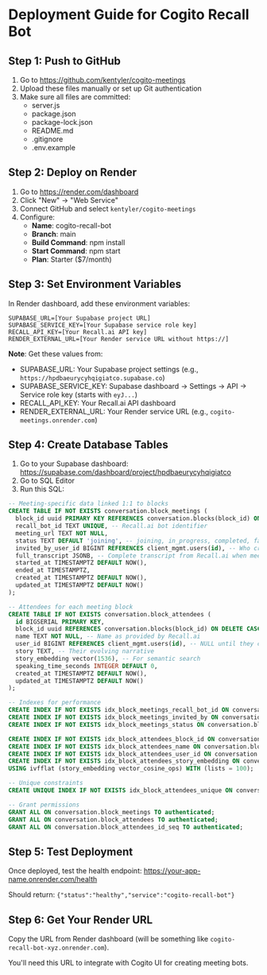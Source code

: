 # Deployment Guide for Cogito Recall Bot

## Step 1: Push to GitHub
1. Go to https://github.com/kentyler/cogito-meetings
2. Upload these files manually or set up Git authentication
3. Make sure all files are committed:
   - server.js
   - package.json
   - package-lock.json
   - README.md
   - .gitignore
   - .env.example

## Step 2: Deploy on Render
1. Go to https://render.com/dashboard
2. Click "New" → "Web Service"
3. Connect GitHub and select `kentyler/cogito-meetings`
4. Configure:
   - **Name**: cogito-recall-bot
   - **Branch**: main
   - **Build Command**: npm install
   - **Start Command**: npm start
   - **Plan**: Starter ($7/month)

## Step 3: Set Environment Variables
In Render dashboard, add these environment variables:

```
SUPABASE_URL=[Your Supabase project URL]
SUPABASE_SERVICE_KEY=[Your Supabase service role key]
RECALL_API_KEY=[Your Recall.ai API key]
RENDER_EXTERNAL_URL=[Your Render service URL without https://]
```

**Note**: Get these values from:
- SUPABASE_URL: Your Supabase project settings (e.g., `https://hpdbaeurycyhqigiatco.supabase.co`)
- SUPABASE_SERVICE_KEY: Supabase dashboard → Settings → API → Service role key (starts with `eyJ...`)
- RECALL_API_KEY: Your Recall.ai API dashboard  
- RENDER_EXTERNAL_URL: Your Render service URL (e.g., `cogito-meetings.onrender.com`)

## Step 4: Create Database Tables
1. Go to your Supabase dashboard: https://supabase.com/dashboard/project/hpdbaeurycyhqigiatco
2. Go to SQL Editor
3. Run this SQL:

```sql
-- Meeting-specific data linked 1:1 to blocks
CREATE TABLE IF NOT EXISTS conversation.block_meetings (
  block_id uuid PRIMARY KEY REFERENCES conversation.blocks(block_id) ON DELETE CASCADE,
  recall_bot_id TEXT UNIQUE, -- Recall.ai bot identifier
  meeting_url TEXT NOT NULL,
  status TEXT DEFAULT 'joining', -- joining, in_progress, completed, failed
  invited_by_user_id BIGINT REFERENCES client_mgmt.users(id), -- Who created the bot
  full_transcript JSONB, -- Complete transcript from Recall.ai when meeting ends
  started_at TIMESTAMPTZ DEFAULT NOW(),
  ended_at TIMESTAMPTZ,
  created_at TIMESTAMPTZ DEFAULT NOW(),
  updated_at TIMESTAMPTZ DEFAULT NOW()
);

-- Attendees for each meeting block
CREATE TABLE IF NOT EXISTS conversation.block_attendees (
  id BIGSERIAL PRIMARY KEY,
  block_id uuid REFERENCES conversation.blocks(block_id) ON DELETE CASCADE,
  name TEXT NOT NULL, -- Name as provided by Recall.ai
  user_id BIGINT REFERENCES client_mgmt.users(id), -- NULL until they create account
  story TEXT, -- Their evolving narrative
  story_embedding vector(1536), -- For semantic search
  speaking_time_seconds INTEGER DEFAULT 0,
  created_at TIMESTAMPTZ DEFAULT NOW(),
  updated_at TIMESTAMPTZ DEFAULT NOW()
);

-- Indexes for performance
CREATE INDEX IF NOT EXISTS idx_block_meetings_recall_bot_id ON conversation.block_meetings(recall_bot_id);
CREATE INDEX IF NOT EXISTS idx_block_meetings_invited_by ON conversation.block_meetings(invited_by_user_id);
CREATE INDEX IF NOT EXISTS idx_block_meetings_status ON conversation.block_meetings(status);

CREATE INDEX IF NOT EXISTS idx_block_attendees_block_id ON conversation.block_attendees(block_id);
CREATE INDEX IF NOT EXISTS idx_block_attendees_name ON conversation.block_attendees(name);
CREATE INDEX IF NOT EXISTS idx_block_attendees_user_id ON conversation.block_attendees(user_id);
CREATE INDEX IF NOT EXISTS idx_block_attendees_story_embedding ON conversation.block_attendees 
USING ivfflat (story_embedding vector_cosine_ops) WITH (lists = 100);

-- Unique constraints
CREATE UNIQUE INDEX IF NOT EXISTS idx_block_attendees_unique ON conversation.block_attendees(block_id, name);

-- Grant permissions
GRANT ALL ON conversation.block_meetings TO authenticated;
GRANT ALL ON conversation.block_attendees TO authenticated;
GRANT ALL ON conversation.block_attendees_id_seq TO authenticated;
```

## Step 5: Test Deployment
Once deployed, test the health endpoint:
https://your-app-name.onrender.com/health

Should return: `{"status":"healthy","service":"cogito-recall-bot"}`

## Step 6: Get Your Render URL
Copy the URL from Render dashboard (will be something like `cogito-recall-bot-xyz.onrender.com`).

You'll need this URL to integrate with Cogito UI for creating meeting bots.